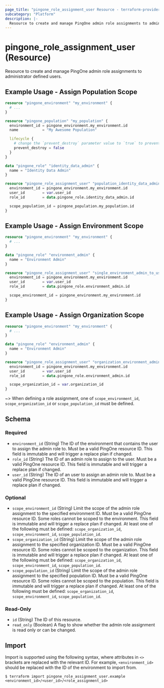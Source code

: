 ```yaml
---
page_title: "pingone_role_assignment_user Resource - terraform-provider-pingone"
subcategory: "Platform"
description: |-
  Resource to create and manage PingOne admin role assignments to administrator defined users.
---
```


# pingone_role_assignment_user (Resource)

Resource to create and manage PingOne admin role assignments to administrator defined users.

## Example Usage - Assign Population Scope

```terraform
resource "pingone_environment" "my_environment" {
  # ...
}

resource "pingone_population" "my_population" {
  environment_id = pingone_environment.my_environment.id
  name           = "My Awesome Population"

  lifecycle {
    # change the `prevent_destroy` parameter value to `true` to prevent this data carrying resource from being destroyed
    prevent_destroy = false
  }
}

data "pingone_role" "identity_data_admin" {
  name = "Identity Data Admin"
}

resource "pingone_role_assignment_user" "population_identity_data_admin_to_user" {
  environment_id = pingone_environment.my_environment.id
  user_id        = var.user_id
  role_id        = data.pingone_role.identity_data_admin.id

  scope_population_id = pingone_population.my_population.id
}
```

## Example Usage - Assign Environment Scope

```terraform
resource "pingone_environment" "my_environment" {
  # ...
}

data "pingone_role" "environment_admin" {
  name = "Environment Admin"
}

resource "pingone_role_assignment_user" "single_environment_admin_to_user" {
  environment_id = pingone_environment.my_environment.id
  user_id        = var.user_id
  role_id        = data.pingone_role.environment_admin.id

  scope_environment_id = pingone_environment.my_environment.id
}
```

## Example Usage - Assign Organization Scope

```terraform
resource "pingone_environment" "my_environment" {
  # ...
}

data "pingone_role" "environment_admin" {
  name = "Environment Admin"
}

resource "pingone_role_assignment_user" "organization_environment_admin_to_user" {
  environment_id = pingone_environment.my_environment.id
  user_id        = var.user_id
  role_id        = data.pingone_role.environment_admin.id

  scope_organization_id = var.organization_id
}
```

~> When defining a role assignment, one of `scope_environment_id`, `scope_organization_id` or `scope_population_id` must be defined.

<!-- schema generated by tfplugindocs -->
## Schema

### Required

- `environment_id` (String) The ID of the environment that contains the user to assign the admin role to.  Must be a valid PingOne resource ID.  This field is immutable and will trigger a replace plan if changed.
- `role_id` (String) The ID of an admin role to assign to the user.  Must be a valid PingOne resource ID.  This field is immutable and will trigger a replace plan if changed.
- `user_id` (String) The ID of an user to assign an admin role to.  Must be a valid PingOne resource ID.  This field is immutable and will trigger a replace plan if changed.

### Optional

- `scope_environment_id` (String) Limit the scope of the admin role assignment to the specified environment ID.  Must be a valid PingOne resource ID.  Some roles cannot be scoped to the environment.  This field is immutable and will trigger a replace plan if changed.  At least one of the following must be defined: `scope_organization_id`, `scope_environment_id`, `scope_population_id`.
- `scope_organization_id` (String) Limit the scope of the admin role assignment to the specified organization ID.  Must be a valid PingOne resource ID.  Some roles cannot be scoped to the organization.  This field is immutable and will trigger a replace plan if changed.  At least one of the following must be defined: `scope_organization_id`, `scope_environment_id`, `scope_population_id`.
- `scope_population_id` (String) Limit the scope of the admin role assignment to the specified population ID.  Must be a valid PingOne resource ID.  Some roles cannot be scoped to the population.  This field is immutable and will trigger a replace plan if changed.  At least one of the following must be defined: `scope_organization_id`, `scope_environment_id`, `scope_population_id`.

### Read-Only

- `id` (String) The ID of this resource.
- `read_only` (Boolean) A flag to show whether the admin role assignment is read only or can be changed.

## Import

Import is supported using the following syntax, where attributes in `<>` brackets are replaced with the relevant ID.  For example, `<environment_id>` should be replaced with the ID of the environment to import from.

```shell
$ terraform import pingone_role_assignment_user.example <environment_id>/<user_id>/<role_assignment_id>
```
